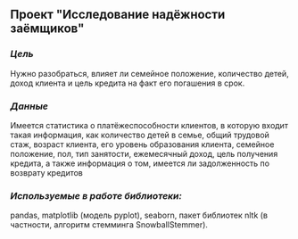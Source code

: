 ## Проект "Исследование надёжности заёмщиков"
### _Цель_
Нужно разобраться, влияет ли семейное положение, количество детей, доход клиента и цель кредита на факт его погашения в срок.
### _Данные_
Имеется статистика о платёжеспособности клиентов, в которую входит такая информация, как количество детей в семье, общий трудовой стаж, возраст клиента, его уровень образования клиента, семейное положение, пол, тип занятости, ежемесячный доход, цель получения кредита, а также информация о том, имеется ли задолженность по возврату кредитов
### _Используемые в работе библиотеки:_
pandas, matplotlib (модель pyplot), seaborn, пакет библиотек nltk (в частности, алгоритм стемминга SnowballStemmer).



